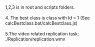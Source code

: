 1,2,3 is in root and scripts folders.<br/> <br/>
4. The best class is class with Id = 1 (See calcBestclass.bat/calcBestclass.js)</br> <br/>
5.The video related replication task:
 <br/>
./Replication/replication.wmv